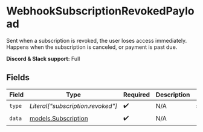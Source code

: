 # WebhookSubscriptionRevokedPayload

Sent when a subscription is revoked, the user loses access immediately.
Happens when the subscription is canceled, or payment is past due.

**Discord & Slack support:** Full


## Fields

| Field                                            | Type                                             | Required                                         | Description                                      | Example                                          |
| ------------------------------------------------ | ------------------------------------------------ | ------------------------------------------------ | ------------------------------------------------ | ------------------------------------------------ |
| `type`                                           | *Literal["subscription.revoked"]*                | :heavy_check_mark:                               | N/A                                              | subscription.revoked                             |
| `data`                                           | [models.Subscription](../models/subscription.md) | :heavy_check_mark:                               | N/A                                              |                                                  |